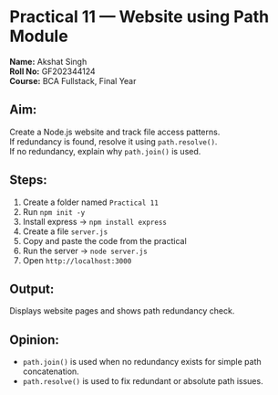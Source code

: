 # Practical 11 — Website using Path Module
**Name:** Akshat Singh  
**Roll No:** GF202344124  
**Course:** BCA Fullstack, Final Year

## Aim:
Create a Node.js website and track file access patterns.  
If redundancy is found, resolve it using `path.resolve()`.  
If no redundancy, explain why `path.join()` is used.

## Steps:
1. Create a folder named `Practical 11`
2. Run `npm init -y`
3. Install express → `npm install express`
4. Create a file `server.js`
5. Copy and paste the code from the practical
6. Run the server → `node server.js`
7. Open `http://localhost:3000`

## Output:
Displays website pages and shows path redundancy check.

## Opinion:
- `path.join()` is used when no redundancy exists for simple path concatenation.
- `path.resolve()` is used to fix redundant or absolute path issues.
